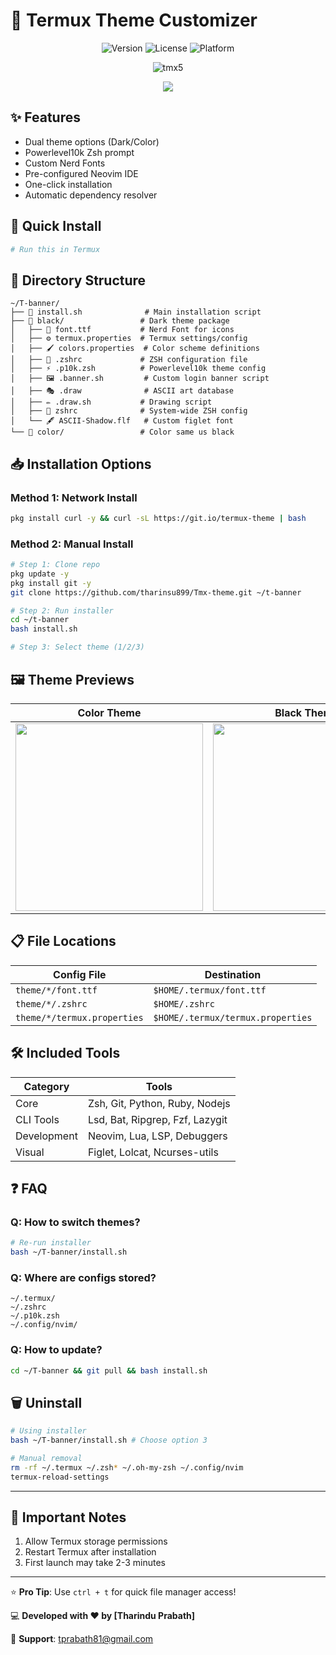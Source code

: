 
# 🎨 Termux Theme Customizer 

<div align="center">
  <img src="https://img.shields.io/badge/Version-2.0.0-blue" alt="Version">
  <img src="https://img.shields.io/badge/License-MIT-green" alt="License">
  <img src="https://img.shields.io/badge/Platform-Termux-orange" alt="Platform">
</div>

<p align="center">
  <img src="https://github.com/tharindu899/Tmx-theme/blob/master/src/img/tmx5.jpg" alt="tmx5" />
</p>

<p align="center">
  <img src="https://img.shields.io/badge/Termux_Theme_Customizer-2D3436?style=for-the-badge&logo=android&logoColor=white&labelColor=2D3436" />
</p>

## ✨ Features
- Dual theme options (Dark/Color)
- Powerlevel10k Zsh prompt
- Custom Nerd Fonts
- Pre-configured Neovim IDE
- One-click installation
- Automatic dependency resolver

## 🚀 Quick Install
```bash
# Run this in Termux

```
## 📂 Directory Structure
```env
~/T-banner/
├── 📜 install.sh              # Main installation script
├── 📁 black/                 # Dark theme package
│   ├── 🎨 font.ttf           # Nerd Font for icons
│   ├── ⚙️ termux.properties  # Termux settings/config
│   ├── 🖌️ colors.properties  # Color scheme definitions
│   ├── 🐧 .zshrc             # ZSH configuration file
│   ├── ⚡ .p10k.zsh          # Powerlevel10k theme config
│   ├── 🖼️ .banner.sh         # Custom login banner script
│   ├── 🎭 .draw              # ASCII art database
│   ├── ✏️ .draw.sh           # Drawing script
│   ├── 📜 zshrc              # System-wide ZSH config
│   └── 🖋️ ASCII-Shadow.flf   # Custom figlet font
└── 📁 color/                 # Color same us black
```

## 📥 Installation Options

### Method 1: Network Install
```bash
pkg install curl -y && curl -sL https://git.io/termux-theme | bash
```

### Method 2: Manual Install
```bash
# Step 1: Clone repo
pkg update -y
pkg install git -y
git clone https://github.com/tharinsu899/Tmx-theme.git ~/t-banner
```

```bash
# Step 2: Run installer
cd ~/t-banner
bash install.sh

# Step 3: Select theme (1/2/3)
```

## 🖼️ Theme Previews
| Color Theme | Black Theme |
|-------------|-------------|
| <img src="https://i.imgur.com/84qJ3vP.jpeg" width="300"> | <img src="https://i.imgur.com/FUwyvU8.jpeg" width="300"> |

## 📋 File Locations
| Config File          | Destination               |
|----------------------|---------------------------|
| `theme/*/font.ttf`   | `$HOME/.termux/font.ttf`  |
| `theme/*/.zshrc`     | `$HOME/.zshrc`            |
| `theme/*/termux.properties` | `$HOME/.termux/termux.properties` |

## 🛠️ Included Tools
| Category       | Tools                              |
|----------------|------------------------------------|
| Core           | Zsh, Git, Python, Ruby, Nodejs     |
| CLI Tools      | Lsd, Bat, Ripgrep, Fzf, Lazygit    |
| Development    | Neovim, Lua, LSP, Debuggers        |
| Visual         | Figlet, Lolcat, Ncurses-utils      |

## ❓ FAQ
### Q: How to switch themes?
```bash
# Re-run installer
bash ~/T-banner/install.sh
```

### Q: Where are configs stored?
```
~/.termux/
~/.zshrc
~/.p10k.zsh
~/.config/nvim/
```

### Q: How to update?
```bash
cd ~/T-banner && git pull && bash install.sh
```

## 🗑️ Uninstall
```bash
# Using installer
bash ~/T-banner/install.sh # Choose option 3

# Manual removal
rm -rf ~/.termux ~/.zsh* ~/.oh-my-zsh ~/.config/nvim
termux-reload-settings
```
___
## 📌 Important Notes
1. Allow Termux storage permissions
2. Restart Termux after installation
3. First launch may take 2-3 minutes
___
⭐ **Pro Tip**: Use `ctrl + t` for quick file manager access!

💻 **Developed with ❤️ by [Tharindu Prabath]**

📧 **Support**: tprabath81@gmail.com
```
